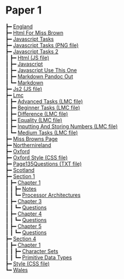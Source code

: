 # Paper 1

┣━ [England](england.html)  
┣━ [Html For Miss Brown](html_for_miss_brown.html)  
┣━ [Javascript Tasks](javascript_tasks.html)  
┣━ [Javascript Tasks (PNG file)](javascript_tasks.png)  
┣━ [Javascript Tasks 2](javascript_tasks_2/index.html)  
┃  ┣━ [Html (JS file)](javascript_tasks_2/html.js)  
┃  ┣━ [Javascript](javascript_tasks_2/javascript.html)  
┃  ┣━ [Javascript Use This One](javascript_tasks_2/javascript_USE_THIS_ONE.html)  
┃  ┣━ [Markdown Pandoc Out](javascript_tasks_2/markdown-pandoc-out.html)  
┃  ┗━ [Markdown](javascript_tasks_2/markdown.html)  
┣━ [Js2 (JS file)](js2.js)  
┣━ [Lmc](lmc/index.html)  
┃  ┣━ [Advanced Tasks (LMC file)](lmc/advanced_tasks.lmc)  
┃  ┣━ [Beginner Tasks (LMC file)](lmc/beginner_tasks.lmc)  
┃  ┣━ [Difference (LMC file)](lmc/difference.lmc)  
┃  ┣━ [Equality (LMC file)](lmc/equality.lmc)  
┃  ┣━ [Inputting And Storing Numbers (LMC file)](lmc/inputting_and_storing_numbers.lmc)  
┃  ┗━ [Medium Tasks (LMC file)](lmc/medium_tasks.lmc)  
┣━ [Miss Browns Page](miss_browns_page.html)  
┣━ [Northernireland](northernIreland.html)  
┣━ [Oxford](oxford.html)  
┣━ [Oxford Style (CSS file)](oxford_style.css)  
┣━ [Page135Questions (TXT file)](page135questions.txt)  
┣━ [Scotland](scotland.html)  
┣━ [Section 1](section_1/index.html)  
┃  ┣━ [Chapter 1](section_1/chapter_1/index.html)  
┃  ┃  ┣━ [Notes](section_1/chapter_1/notes.html)  
┃  ┃  ┗━ [Processor Architectures](section_1/chapter_1/processor_architectures.html)  
┃  ┣━ [Chapter 3](section_1/chapter_3/index.html)  
┃  ┃  ┗━ [Questions](section_1/chapter_3/questions.html)  
┃  ┣━ [Chapter 4](section_1/chapter_4/index.html)  
┃  ┃  ┗━ [Questions](section_1/chapter_4/questions.html)  
┃  ┣━ [Chapter 5](section_1/chapter_5/index.html)  
┃  ┃  ┗━ [Questions](section_1/chapter_5/questions.html)  
┣━ [Section 4](section_4/index.html)  
┃  ┣━ [Chapter 1](section_4/chapter_1/index.html)  
┃  ┃  ┣━ [Character Sets](section_4/chapter_1/character_sets.html)  
┃  ┃  ┗━ [Primitive Data Types](section_4/chapter_1/primitive_data_types.html)  
┣━ [Style (CSS file)](style.css)  
┗━ [Wales](wales.html)